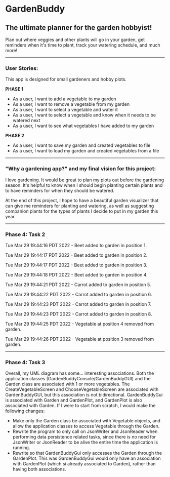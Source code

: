 # GardenBuddy

## The ultimate planner for the garden hobbyist!

Plan out where veggies and other plants will go in your garden, get reminders when it's time to plant, track your
watering schedule, and much more!

***

### **User Stories:**

This app is designed for small gardeners and hobby plots.

**PHASE 1**

- As a user, I want to add a vegetable to my garden
- As a user, I want to remove a vegetable from my garden
- As a user, I want to select a vegetable and water it
- As a user, I want to select a vegetable and know when it needs to be watered next
- As a user, I want to see what vegetables I have added to my garden

**PHASE 2**

- As a user, I want to save my garden and created vegetables to file
- As a user, I want to load my garden and created vegetables from a file

***

### **"Why a gardening app?" and my final vision for this project:**

I love gardening. It would be great to plan my plots out before the gardening season. It's helpful to know when I should
begin planting certain plants and to have reminders for when they should be watered.

At the end of this project, I hope to have a beautiful garden visualizer that can give me reminders for planting and
watering, as well as suggesting companion plants for the types of plants I decide to put in my garden this year.

***

### **Phase 4: Task 2**


Tue Mar 29 19:44:16 PDT 2022 - Beet added to garden in position 1.

Tue Mar 29 19:44:17 PDT 2022 - Beet added to garden in position 2.

Tue Mar 29 19:44:17 PDT 2022 - Beet added to garden in position 3.

Tue Mar 29 19:44:18 PDT 2022 - Beet added to garden in position 4.

Tue Mar 29 19:44:21 PDT 2022 - Carrot added to garden in position 5.

Tue Mar 29 19:44:22 PDT 2022 - Carrot added to garden in position 6.

Tue Mar 29 19:44:23 PDT 2022 - Carrot added to garden in position 7.

Tue Mar 29 19:44:23 PDT 2022 - Carrot added to garden in position 8.

Tue Mar 29 19:44:25 PDT 2022 - Vegetable at position 4 removed from garden.

Tue Mar 29 19:44:26 PDT 2022 - Vegetable at position 3 removed from garden.

***

### **Phase 4: Task 3**

Overall, my UML diagram has some... interesting associations.
Both the application classes 
(GardenBuddyConsole/GardenBuddyGUI) and the Garden class are associated
with 1 or more vegetables. The CreateVegetableScreen and ChooseVegetableScreen
are associated with GardenBuddyGUI, but this association is not bidirectional.
GardenBuddyGui is associated with Garden and GardenPlot, and GardenPlot is also
associated with Garden.
If I were to start from scratch, I would make the following changes:
- Make only the Garden class be associated with Vegetable objects, and allow the application classes to access
Vegetable through the Garden.
- Rewrite the program to only call on JsonWriter and JsonReader when performing data persistence related tasks, since
there is no need for JsonWriter or JsonReader to be alive the entire time the application is running.
- Rewrite so that GardenBuddyGui only accesses the Garden through the GardenPlot. This was GardenBuddyGui would only
have an association with GardenPlot (which si already associated to Garden), rather than having
both associations.